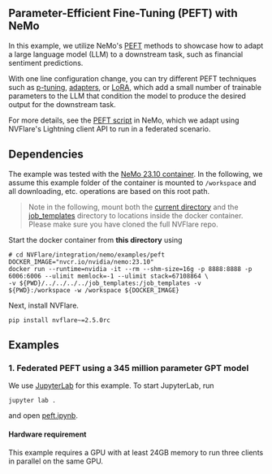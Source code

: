 ## Parameter-Efficient Fine-Tuning (PEFT) with NeMo

In this example, we utilize NeMo's [PEFT](https://docs.nvidia.com/deeplearning/nemo/user-guide/docs/en/v1.22.0/nlp/nemo_megatron/peft/landing_page.html)
methods to showcase how to adapt a large language model (LLM) to 
a downstream task, such as financial sentiment predictions. 

With one line configuration change, you can try different PEFT techniques such as [p-tuning](https://arxiv.org/abs/2103.10385), [adapters](https://proceedings.mlr.press/v97/houlsby19a.html), or [LoRA](https://arxiv.org/abs/2106.09685), which add a small number of trainable parameters to the LLM
that condition the model to produce the desired output for the downstream task.

For more details, see the [PEFT script](https://github.com/NVIDIA/NeMo/blob/v1.22.0/examples/nlp/language_modeling/tuning/megatron_gpt_peft_tuning.py) in NeMo, which we adapt using NVFlare's Lightning client API to run in a federated scenario.

## Dependencies
The example was tested with the [NeMo 23.10 container](https://catalog.ngc.nvidia.com/orgs/nvidia/containers/nemo).
In the following, we assume this example folder of the container is mounted to `/workspace` and all downloading, etc. operations are based on this root path.

> Note in the following, mount both the [current directory](./) and the [job_templates](../../../../job_templates) 
> directory to locations inside the docker container. Please make sure you have cloned the full NVFlare repo. 

Start the docker container from **this directory** using
```
# cd NVFlare/integration/nemo/examples/peft
DOCKER_IMAGE="nvcr.io/nvidia/nemo:23.10"
docker run --runtime=nvidia -it --rm --shm-size=16g -p 8888:8888 -p 6006:6006 --ulimit memlock=-1 --ulimit stack=67108864 \
-v ${PWD}/../../../../job_templates:/job_templates -v ${PWD}:/workspace -w /workspace ${DOCKER_IMAGE}
```

Next, install NVFlare.
```
pip install nvflare~=2.5.0rc
```

## Examples
### 1. Federated PEFT using a 345 million parameter GPT model
We use [JupyterLab](https://jupyterlab.readthedocs.io) for this example.
To start JupyterLab, run
```
jupyter lab .
```
and open [peft.ipynb](./peft.ipynb).

#### Hardware requirement
This example requires a GPU with at least 24GB memory to run three clients in parallel on the same GPU.
